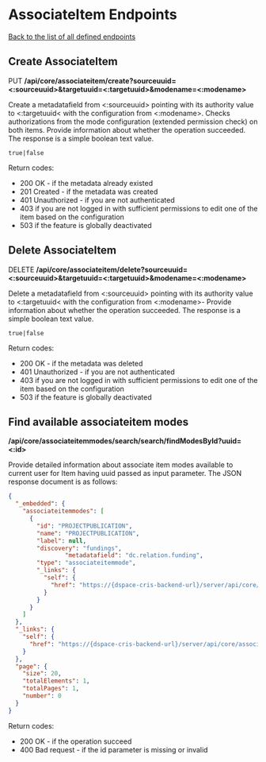 # AssociateItem Endpoints
[Back to the list of all defined endpoints](endpoints.md)

## Create AssociateItem
PUT **/api/core/associateitem/create?sourceuuid=<:sourceuuid>&targetuuid=<:targetuuid>&modename=<:modename>**

Create a metadatafield from <:sourceuuid> pointing with its authority value to <:targetuuid< with the configuration from <:modename>. Checks authorizations from the mode configuration (extended permission check) on both items.
Provide information about whether the operation succeeded. The response is a simple boolean text value.
```text  
true|false
```
Return codes:
* 200 OK - if the metadata already existed
* 201 Created - if the metadata was created
* 401 Unauthorized - if you are not authenticated
* 403 if you are not logged in with sufficient permissions to edit one of the item based on the configuration
* 503 if the feature is globally deactivated

## Delete AssociateItem
DELETE **/api/core/associateitem/delete?sourceuuid=<:sourceuuid>&targetuuid=<:targetuuid>&modename=<:modename>**

Delete a metadatafield from <:sourceuuid> pointing with its authority value to <:targetuuid< with the configuration from <:modename>-
Provide information about whether the operation succeeded. The response is a simple boolean text value.
```text  
true|false
```
Return codes:
* 200 OK - if the metadata was deleted
* 401 Unauthorized - if you are not authenticated
* 403 if you are not logged in with sufficient permissions to edit one of the item based on the configuration
* 503 if the feature is globally deactivated

## Find available associateitem modes
**/api/core/associateitemmodes/search/search/findModesById?uuid=<:id>**

Provide detailed information about associate item modes available to current user for Item having uuid passed as input parameter.
The JSON response document is as follows:
```json
{
  "_embedded": {
    "associateitemmodes": [
      {
        "id": "PROJECTPUBLICATION",
        "name": "PROJECTPUBLICATION",
        "label": null,
        "discovery": "fundings",
				"metadatafield": "dc.relation.funding",
        "type": "associateitemmode",
        "_links": {
          "self": {
            "href": "https://{dspace-cris-backend-url}/server/api/core/associateitemmodes/PROJECTPUBLICATION"
          }
        }
      }
    ]
  },
  "_links": {
    "self": {
      "href": "https://{dspace-cris-backend-url}/server/api/core/associateitemmodes/search/findModesById?uuid=9880d9e1-5441-4e14-a6e8-6cf453bc25f9"
    }
  },
  "page": {
    "size": 20,
    "totalElements": 1,
    "totalPages": 1,
    "number": 0
  }
}
```
Return codes:
* 200 OK - if the operation succeed
* 400 Bad request - if the id parameter is missing or invalid

